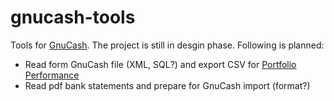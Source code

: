 # gnucash-tools
Tools for [GnuCash](https://gnucash.org/). The project is still in desgin phase. Following is planned:
- Read form GnuCash file (XML, SQL?) and export CSV for [Portfolio Performance](http://www.portfolio-performance.info/portfolio/)
- Read pdf bank statements and prepare for GnuCash import (format?)

